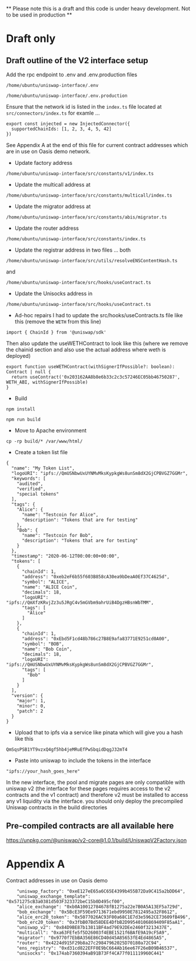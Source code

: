 ** Please note this is a draft and this code is under heavy development. Not to be used in production **

# Draft only

## Draft outline of the V2 interface setup

Add the rpc endpoint to .env and .env.production files

```
/home/ubuntu/uniswap-interface/.env
```
```
/home/ubuntu/uniswap-interface/.env.production
```

Ensure that the network id is listed in the `index.ts` file located at `src/connectors/index.ts` for examle ...

```
export const injected = new InjectedConnector({
  supportedChainIds: [1, 2, 3, 4, 5, 42]
})

```


See Appendix A at the end of this file for current contract addresses which are in use on Oasis demo network.

* Update factory address

```
/home/ubuntu/uniswap-interface/src/constants/v1/index.ts
```

* Update the multicall address at 
```
/home/ubuntu/uniswap-interface/src/constants/multicall/index.ts
```

* Update the migrator address at 
```
/home/ubuntu/uniswap-interface/src/constants/abis/migrator.ts
```

* Update the router address 
```
/home/ubuntu/uniswap-interface/src/constants/index.ts 
```

* Update the registrar address in two files ... both

```
/home/ubuntu/uniswap-interface/src/utils/resolveENSContentHash.ts
```
and
```
/home/ubuntu/uniswap-interface/src/hooks/useContract.ts
```

* Update the Unisocks address in 
```
/home/ubuntu/uniswap-interface/src/hooks/useContract.ts
```

* Ad-hoc repairs
I had to update the src/hooks/useContracts.ts file like this (remove the `WETH` from this line)
```
import { ChainId } from '@uniswap/sdk'
```
Then also update the useWETHContract to look like this (where we remove the chainid section and also use the actual address where weth is deployed)
```
export function useWETHContract(withSignerIfPossible?: boolean): Contract | null {
  return useContract('0x203162AA8b8e6b33c2c3c57246EC05bb46750287', WETH_ABI, withSignerIfPossible)
}

```
* Build

```
npm install
```

```
npm run build
```

* Move to Apache environment

```
cp -rp build/* /var/www/html/
```
* Create a token list file 

```
{
  "name": "My Token List",
  "logoURI": "ipfs://QmUSNbwUxUYNMvMksKypkgWs8unSm8dX2GjCPBVGZ7GGMr",
  "keywords": [
    "audited",
    "verified",
    "special tokens"
  ],
  "tags": {
    "Alice": {
      "name": "Testcoin for Alice",
      "description": "Tokens that are for testing"
    },
    "Bob": {
      "name": "Testcoin for Bob",
      "description": "Tokens that are for testing"
    }
  },
  "timestamp": "2020-06-12T00:00:00+00:00",
  "tokens": [
    {
      "chainId": 1,
      "address": "0xeb2eF6b55f603B858cA30ea9bDeaA0Ef37C4625d",
      "symbol": "ALICE",
      "name": "ALICE Coin",
      "decimals": 18,
      "logoURI": "ipfs://QmXfzKRvjZz3u5JRgC4v5mGVbm9ahrUiB4DgzHBsnWbTMM",
      "tags": [
        "Alice"
      ]
    },
    {
      "chainId": 1,
      "address": "0xEbd5F1cd48b786c27B8E9afa83771E9251cd0A00",
      "symbol": "BOB",
      "name": "Bob Coin",
      "decimals": 18,
      "logoURI": "ipfs://QmUSNbwUxUYNMvMksKypkgWs8unSm8dX2GjCPBVGZ7GGMr",
      "tags": [
        "Bob"
      ]
    }
  ],
  "version": {
    "major": 1,
    "minor": 0,
    "patch": 2
  }
}
```

* Upload that to ipfs via a service like pinata which will give you a hash like this

```
QmSqsPSB1YT9vzxQ4gf5hb4jeMRuEfPwSbqidDqgJ32mT4
```

* Paste into uniswap to include the tokens in the interface

```
"ipfs://your_hash_goes_here"
```

In the new interface, the pool and migrate pages are only compatible with uniswap v2 (the interface for these pages requires access to the v2 contracts and the v1 contract) and therefore v2 must be installed to access any v1 liquidity via the interface.
you should only deploy the precompiled Uniswap contracts in the build directories 

## Pre-compiled contracts are all available here

https://unpkg.com/@uniswap/v2-core@1.0.1/build/UniswapV2Factory.json


# Appendix A
Contract addresses in use on Oasis demo

```
    "uniswap_factory": "0xeE127eE65a6C65E4399b455B72Da9C415a2bDD64",
    "uniswap_exchange_template": "0x571275cB3a0381d503F323372beC15b0D495cf00",
    "alice_exchange": "0xb0A10012784678fB1275a22e7B0A5A13EF5a729d",
    "bob_exchange": "0x5BcE3F59Ee9713671ebd9950E7812495a32F8612",
    "alice_erc20_token": "0x5077026AC93F00a68C1E7d3e5962CE73609fB496",
    "bob_erc20_token": "0x3fbB07Bd58DEE4DfbB2D99540106869409F85aA1",
    "uniswap_v2": "0x84D9BE87b13811BF4ad79E92DEe2460f3213437E",
    "multicall": "0xa63FEfe5f5D26003f4EBE1521f6BAfE9A19cF5A9",    
    "migrator": "0x9770f7EbBA356E86CD40d45A85653fE4Ed4865A5",
    "router": "0x4224d915F29b8a27c29847962025D70180a72C94",
    "ens_registry": "0xd31cd822EFF0E9bC664Ab16ee67F26eB09B46537",    
    "unisocks": "0x174ab7360394aB91B73Ff4CA77f011119960C441"
```